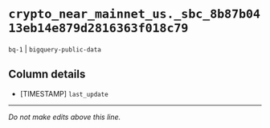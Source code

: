 # `crypto_near_mainnet_us._sbc_8b87b0413eb14e879d2816363f018c79`
`bq-1` | `bigquery-public-data`

## Column details
* [TIMESTAMP] `last_update`

-------------------------------------------------------------------------------
*Do not make edits above this line.*
